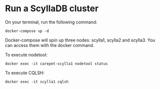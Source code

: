 # Run a ScyllaDB cluster

On your terminal, run the following command:
```
docker-compose up -d
```
Docker-compose will spin up three nodes: scylla1, scylla2 and scylla3. You can access them with the docker command.


To execute nodetool:

```
docker exec -it carepet-scylla1 nodetool status
```

To execute CQLSH:
```
docker exec -it scylla1 cqlsh
```
